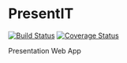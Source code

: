 # PresentIT

[![Build Status](https://travis-ci.org/Icepick/PresentIT.svg?branch=master)](https://travis-ci.org/Icepick/PresentIT)
[![Coverage Status](https://coveralls.io/repos/Icepick/PresentIT/badge.svg?branch=master)](https://coveralls.io/r/Icepick/PresentIT?branch=master)

Presentation Web App
